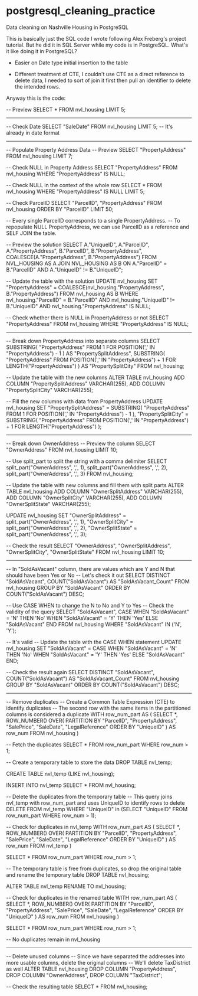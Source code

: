 # postgresql_cleaning_practice
Data cleaning on Nashville Housing in PostgreSQL

This is basically just the SQL code I wrote following Alex Freberg's project tutorial. But he did it in SQL Server while my code is in PostgreSQL. 
What's it like doing it in PostgreSQL? 
+ Easier on Date type initial insertion to the table
- Different treatment of CTE, I couldn't use CTE as a direct reference to delete data, I needed to sort of join it first then pull an identifier to delete the intended rows.

Anyway this is the code:

-- Preview
SELECT * FROM nvl_housing LIMIT 5;

----------------------------------------------------
-- Check Date
SELECT "SaleDate" FROM nvl_housing LIMIT 5;
-- It's already in date format

----------------------------------------------------
-- Populate Property Address Data
-- Preview
SELECT "PropertyAddress" FROM nvl_housing LIMIT 7;

-- Check NULL in Property Address
SELECT "PropertyAddress"
FROM nvl_housing
WHERE "PropertyAddress" IS NULL;

-- Check NULL in the context of the whole row
SELECT * 
FROM nvl_housing
WHERE "PropertyAddress" IS NULL
LIMIT 5;

-- Check ParcelID
SELECT "ParcelID", "PropertyAddress" 
FROM nvl_housing
ORDER BY "ParcelID"
LIMIT 50;

-- Every single ParcelID corresponds to a single PropertyAddress.
-- To repopulate NULL PropertyAddress, we can use ParcelID as a reference and SELF JOIN the table.

-- Preview the solution
SELECT 
    A."UniqueID",
    A."ParcelID",
    A."PropertyAddress",
    B."ParcelID",
    B."PropertyAddress",
    COALESCE(A."PropertyAddress", B."PropertyAddress")
FROM NVL_HOUSING AS A
JOIN NVL_HOUSING AS B ON A."ParcelID" = B."ParcelID"
AND A."UniqueID" != B."UniqueID";

-- Update the table with the solution
UPDATE nvl_housing
SET "PropertyAddress" = COALESCE(nvl_housing."PropertyAddress", B."PropertyAddress")
FROM nvl_housing AS B
WHERE nvl_housing."ParcelID" = B."ParcelID" 
    AND nvl_housing."UniqueID" != B."UniqueID" 
    AND nvl_housing."PropertyAddress" IS NULL;

-- Check whether there is NULL in PropertyAddress or not
SELECT "PropertyAddress"
FROM nvl_housing
WHERE "PropertyAddress" IS NULL;

----------------------------------------------------
-- Break down PropertyAddress into separate columns
SELECT
    SUBSTRING(
        "PropertyAddress"
        FROM 1
        FOR POSITION(',' IN "PropertyAddress") - 1
    ) AS "PropertySplitAddress",
    SUBSTRING(
        "PropertyAddress"
        FROM POSITION(',' IN "PropertyAddress") + 1
        FOR LENGTH("PropertyAddress")
    ) AS "PropertySplitCity"
FROM nvl_housing;

-- Update the table with the new columns
ALTER TABLE nvl_housing 
ADD COLUMN "PropertySplitAddress" VARCHAR(255),
ADD COLUMN "PropertySplitCity" VARCHAR(255);

-- Fill the new columns with data from PropertyAddress
UPDATE nvl_housing
SET "PropertySplitAddress" = SUBSTRING(
        "PropertyAddress"
        FROM 1
        FOR POSITION(',' IN "PropertyAddress") - 1
    ),
    "PropertySplitCity" = SUBSTRING(
        "PropertyAddress"
        FROM POSITION(',' IN "PropertyAddress") + 1
        FOR LENGTH("PropertyAddress")
    );

----------------------------------------------------
-- Break down OwnerAddress
-- Preview the column
SELECT "OwnerAddress"
FROM nvl_housing
LIMIT 10;

-- Use split_part to split the string with a comma delimiter
SELECT
    split_part("OwnerAddress", ',', 1),
    split_part("OwnerAddress", ',', 2),
    split_part("OwnerAddress", ',', 3)
FROM nvl_housing;

-- Update the table with new columns and fill them with split parts
ALTER TABLE nvl_housing
ADD COLUMN "OwnerSplitAddress" VARCHAR(255),
ADD COLUMN "OwnerSplitCity" VARCHAR(255),
ADD COLUMN "OwnerSplitState" VARCHAR(255);

UPDATE nvl_housing
SET 
    "OwnerSplitAddress" = split_part("OwnerAddress", ',', 1),
    "OwnerSplitCity" = split_part("OwnerAddress", ',', 2),
    "OwnerSplitState" = split_part("OwnerAddress", ',', 3);

-- Check the result
SELECT
    "OwnerAddress", "OwnerSplitAddress", "OwnerSplitCity", "OwnerSplitState"
FROM nvl_housing
LIMIT 10;

----------------------------------------------------
-- In "SoldAsVacant" column, there are values which are Y and N that should have been Yes or No
-- Let's check it out
SELECT
    DISTINCT "SoldAsVacant",
    COUNT("SoldAsVacant") AS "SoldAsVacant_Count" 
FROM nvl_housing
GROUP BY "SoldAsVacant"
ORDER BY COUNT("SoldAsVacant") DESC;

-- Use CASE WHEN to change the N to No and Y to Yes
-- Check the validity of the query
SELECT
    "SoldAsVacant",
    CASE 
        WHEN "SoldAsVacant" = 'N' THEN 'No'
        WHEN "SoldAsVacant" = 'Y' THEN 'Yes'
        ELSE "SoldAsVacant" 
    END
FROM nvl_housing
WHERE "SoldAsVacant" IN ('N', 'Y');

-- It's valid
-- Update the table with the CASE WHEN statement
UPDATE nvl_housing
SET "SoldAsVacant" = 
    CASE 
        WHEN "SoldAsVacant" = 'N' THEN 'No'
        WHEN "SoldAsVacant" = 'Y' THEN 'Yes'
        ELSE "SoldAsVacant" 
    END;

-- Check the result again
SELECT
    DISTINCT "SoldAsVacant",
    COUNT("SoldAsVacant") AS "SoldAsVacant_Count" 
FROM nvl_housing
GROUP BY "SoldAsVacant"
ORDER BY COUNT("SoldAsVacant") DESC;

----------------------------------------------------
-- Remove duplicates
-- Create a Common Table Expression (CTE) to identify duplicates
-- The second row with the same items in the partitioned columns is considered a duplicate
WITH row_num_part AS (
    SELECT 
        *,
        ROW_NUMBER() OVER(
        PARTITION BY "ParcelID",
                     "PropertyAddress",
                     "SalePrice",
                     "SaleDate",
                     "LegalReference"
                     ORDER BY "UniqueID"
        ) AS row_num
    FROM nvl_housing
) 

-- Fetch the duplicates
SELECT *
FROM row_num_part
WHERE row_num > 1;

-- Create a temporary table to store the data
DROP TABLE nvl_temp;

CREATE TABLE nvl_temp (LIKE nvl_housing);

INSERT INTO nvl_temp
SELECT * FROM nvl_housing;

-- Delete the duplicates from the temporary table
-- This query joins nvl_temp with row_num_part and uses UniqueID to identify rows to delete
DELETE FROM nvl_temp 
WHERE "UniqueID" in (SELECT "UniqueID" FROM row_num_part WHERE row_num > 1);

-- Check for duplicates in nvl_temp
WITH row_num_part AS (
    SELECT 
        *,
        ROW_NUMBER() OVER(
        PARTITION BY "ParcelID",
                     "PropertyAddress",
                     "SalePrice",
                     "SaleDate",
                     "LegalReference"
                     ORDER BY "UniqueID"
        ) AS row_num
    FROM nvl_temp
) 

SELECT *
FROM row_num_part
WHERE row_num > 1;

-- The temporary table is free from duplicates, so drop the original table and rename the temporary table
DROP TABLE nvl_housing;

ALTER TABLE nvl_temp 
RENAME TO nvl_housing;

-- Check for duplicates in the renamed table
WITH row_num_part AS (
    SELECT 
        *,
        ROW_NUMBER() OVER(
        PARTITION BY "ParcelID",
                     "PropertyAddress",
                     "SalePrice",
                     "SaleDate",
                     "LegalReference"
                     ORDER BY "UniqueID"
        ) AS row_num
    FROM nvl_housing
)

SELECT *
FROM row_num_part
WHERE row_num > 1;

-- No duplicates remain in nvl_housing

----------------------------------------------------
-- Delete unused columns
-- Since we have separated the addresses into more usable columns, delete the original columns
-- We'll delete TaxDistrict as well
ALTER TABLE nvl_housing
DROP COLUMN "PropertyAddress", 
DROP COLUMN "OwnerAddress", 
DROP COLUMN "TaxDistrict";

-- Check the resulting table
SELECT * 
FROM nvl_housing;

